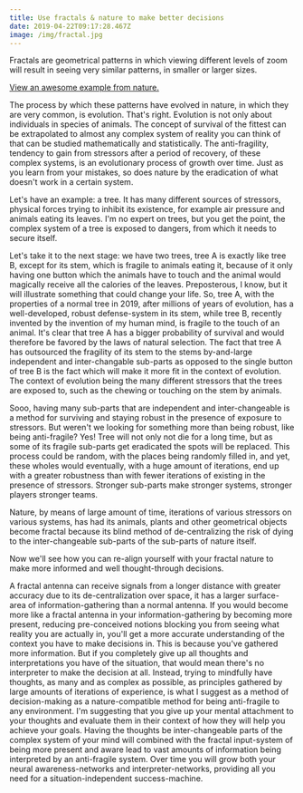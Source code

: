 ```yaml
---
title: Use fractals & nature to make better decisions
date: 2019-04-22T09:17:28.467Z
image: /img/fractal.jpg
---
```

Fractals are geometrical patterns in which viewing different levels of zoom will result in seeing very similar patterns, in smaller or larger sizes. 

[View an awesome example from nature.](https://www.adventure-journal.com/2017/04/nature-soothing-might-fractals/)

The process by which these patterns have evolved in nature, in which they are very common, is evolution. That's right. Evolution is not only about individuals in species of animals. The concept of survival of the fittest can be extrapolated to almost any complex system of reality you can think of that can be studied mathematically and statistically. The anti-fragility, tendency to gain from stressors after a period of recovery, of these complex systems, is an evolutionary process of growth over time. Just as you learn from your mistakes, so does nature by the eradication of what doesn't work in a certain system. 

Let's have an example: a tree. It has many different sources of stressors, physical forces trying to inhibit its existence, for example air pressure and animals eating its leaves. I'm no expert on trees, but you get the point, the complex system of a tree is exposed to dangers, from which it needs to secure itself.

Let's take it to the next stage: we have two trees, tree A is exactly like tree B, except for its stem, which is fragile to animals eating it, because of it only having one button which the animals have to touch and the animal would magically receive all the calories of the leaves. Preposterous, I know, but it will illustrate something that could change your life. So, tree A, with the properties of a normal tree in 2019, after millions of years of evolution, has a well-developed, robust defense-system in its stem, while tree B, recently invented by the invention of my human mind, is fragile to the touch of an animal. It's clear that tree A has a bigger probability of survival and would therefore be favored by the laws of natural selection. The fact that tree A has outsourced the fragility of its stem to the stems by-and-large independent and inter-changable sub-parts as opposed to the single button of tree B is the fact which will make it more fit in the context of evolution. The context of evolution being the many different stressors that the trees are exposed to, such as the chewing or touching on the stem by animals.

Sooo, having many sub-parts that are independent and inter-changeable is a method for surviving and staying robust in the presence of exposure to stressors. But weren't we looking for something more than being robust, like being anti-fragile? Yes! Tree will not only not die for a long time, but as some of its fragile sub-parts get eradicated the spots will be replaced. This process could be random, with the places being randomly filled in, and yet, these wholes would eventually, with a huge amount of iterations, end up with a greater robustness than with fewer iterations of existing in the presence of stressors. Stronger sub-parts make stronger systems, stronger players stronger teams.

Nature, by means of large amount of time, iterations of various stressors on various systems, has had its animals, plants and other geometrical objects become fractal because its blind method of de-centralizing the risk of dying to the inter-changeable sub-parts of the sub-parts of nature itself. 

Now we'll see how you can re-align yourself with your fractal nature to make more informed and well thought-through decisions.

A fractal antenna can receive signals from a longer distance with greater accuracy due to its de-centralization over space, it has a larger surface-area of information-gathering than a normal antenna. If you would become more like a fractal antenna in your information-gathering by becoming more present, reducing pre-conceived notions blocking you from seeing what reality you are actually in, you'll get a more accurate understanding of the context you have to make decisions in. This is because you've gathered more information. But if you completely give up all thoughts and interpretations you have of the situation, that would mean there's no interpreter to make the decision at all. Instead, trying to mindfully have thoughts, as many and as complex as possible, as principles gathered by large amounts of iterations of experience, is what I suggest as a method of decision-making as a nature-compatible method for being anti-fragile to any environment. I'm suggesting that you give up your mental attachment to your thoughts and evaluate them in their context of how they will help you achieve your goals. Having the thoughts be inter-changeable parts of the complex system of your mind will combined with the fractal input-system of being more present and aware lead to vast amounts of information being interpreted by an anti-fragile system. Over time you will grow both your neural awareness-networks and interpreter-networks, providing all you need for a situation-independent success-machine.
